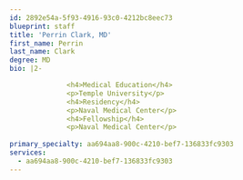 ```yaml
---
id: 2892e54a-5f93-4916-93c0-4212bc8eec73
blueprint: staff
title: 'Perrin Clark, MD'
first_name: Perrin
last_name: Clark
degree: MD
bio: |2-

              <h4>Medical Education</h4>
              <p>Temple University</p>
              <h4>Residency</h4>
              <p>Naval Medical Center</p>
              <h4>Fellowship</h4>
              <p>Naval Medical Center</p>
          
primary_specialty: aa694aa8-900c-4210-bef7-136833fc9303
services:
  - aa694aa8-900c-4210-bef7-136833fc9303
---
```

